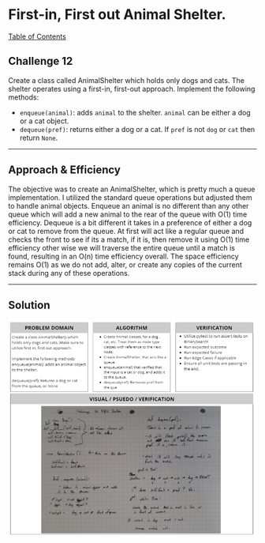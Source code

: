 # First-in, First out Animal Shelter.
[Table of Contents](../../../README.md)
## Challenge 12
Create a class called AnimalShelter which holds only dogs and cats. The shelter operates using a first-in, first-out approach.
Implement the following methods:
- `enqueue(animal)`: adds `animal` to the shelter. `animal` can be either a dog or a cat object.
- `dequeue(pref)`: returns either a dog or a cat. If `pref` is not `dog` or `cat` then return `None`.
---
## Approach & Efficiency
The objective was to create an AnimalShelter, which is pretty much a queue implementation. I utilized the standard queue operations but adjusted them to handle animal objects. Enqueue an animal is no different than any other queue which will add a new animal to the rear of the queue with O(1) time efficiency. Dequeue is a bit different it takes in a preference of either a dog or cat to remove from the queue. At first will act like a regular queue and checks the front to see if its a match, if it is, then remove it using O(1) time efficiency other wise we will traverse the entire queue until a match is found, resulting in an O(n) time efficiency overall. The space efficiency remains O(1) as we do not add, alter, or create any copies of the current stack during any of these operations.

---

## Solution
![White Board Image](../../../assets/fifo_animal_shelter.png)
